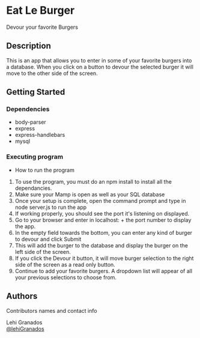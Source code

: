 # Eat Le Burger

Devour your favorite Burgers

## Description

This is an app that allows you to enter in some of your favorite burgers into a database. When you click on a button to devour the selected burger it will move to the other side of the screen.

## Getting Started

### Dependencies

* body-parser
* express
* express-handlebars
* mysql


### Executing program

* How to run the program

1. To use the program, you must do an npm install to install all the dependancies.
1. Make sure your Mamp is open as well as your SQL database
1. Once your setup is complete, open the command prompt and type in node server.js to run the app
1. If working properly, you should see the port it's listening on displayed.
1. Go to your browser and enter in localhost: + the port number to display the app.
1. In the empty field towards the bottom, you can enter any kind of burger to devour and click Submit
1. This will add the burger to the database and display the burger on the left side of the screen.
1. If you click the Devour it button, it will move burger selection to the right side of the screen as a read only button.
1. Continue to add your favorite burgers. A dropdown list will appear of all your previous selections to choose from.

## Authors

Contributors names and contact info

Lehi Granados  
[@lehiGranados](https://twitter.com/lehigranados)